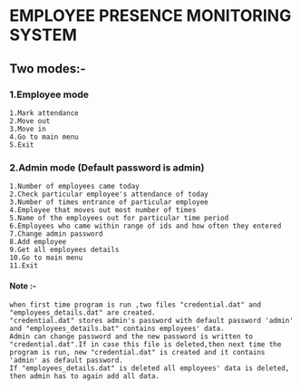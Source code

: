 # EMPLOYEE PRESENCE MONITORING SYSTEM  
## Two modes:-  
### 1.Employee mode  
    1.Mark attendance  
    2.Move out  
    3.Move in  
    4.Go to main menu  
    5.Exit  

### 2.Admin mode (Default password is admin)  
    1.Number of employees came today  
    2.Check particular employee's attendance of today  
    3.Number of times entrance of particular employee  
    4.Employee that moves out most number of times  
    5.Name of the employees out for particular time period  
    6.Employees who came within range of ids and how often they entered  
    7.Change admin password  
    8.Add employee  
    9.Get all employees details  
    10.Go to main menu  
    11.Exit

#### Note :-  
    when first time program is run ,two files "credential.dat" and "employees_details.dat" are created.  
    "credential.dat" stores admin's password with default password 'admin' and "employees_details.bat" contains employees' data.
    Admin can change password and the new password is written to  "credential.dat".If in case this file is deleted,then next time the program is run, new "credential.dat" is created and it contains 'admin' as default password.  
    If "employees_details.dat" is deleted all employees' data is deleted, then admin has to again add all data.
